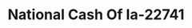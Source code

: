 ---
f_zip-code: 50010
f_state-code: IA
title: National Cash Of Ia-22741
f_phone: 515-232-7926
f_city-only: Ames
f_address: 1608 S Duff Ave Ste 200 Ames
f_location-unique-id: '22741'
slug: national-cash-of-ia-22741
updated-on: '2024-05-30T13:46:58.046Z'
created-on: '2024-05-30T13:36:59.803Z'
published-on: '2024-05-30T13:54:32.469Z'
f_city-state: cms/city/ames-ia.md
f_company: cms/company/national-cash-of-ia.md
f_state: cms/state/iowa.md
layout: '[payday-loan].html'
tags: payday-loan
---